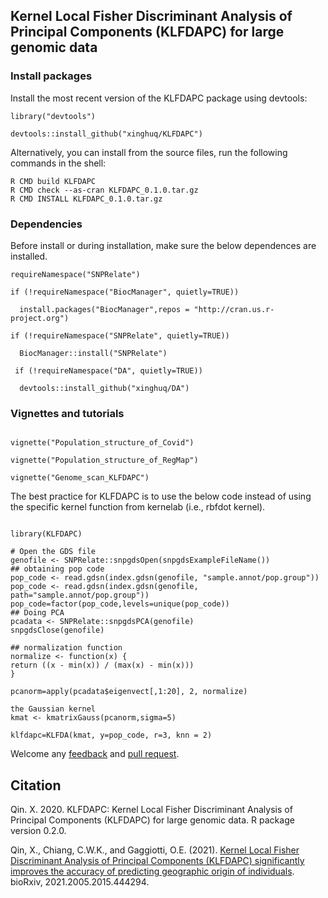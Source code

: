 
## Kernel Local Fisher Discriminant Analysis of Principal Components (KLFDAPC) for large genomic data



### Install packages

Install the most recent version of the KLFDAPC package using devtools:
`````{r}
library("devtools")

devtools::install_github("xinghuq/KLFDAPC")
``````
Alternatively, you can install from the source files, run the following commands in the shell:

```{shell}
R CMD build KLFDAPC
R CMD check --as-cran KLFDAPC_0.1.0.tar.gz
R CMD INSTALL KLFDAPC_0.1.0.tar.gz
```


### Dependencies

Before install or during installation, make sure the below dependences are installed.
``````{r}
requireNamespace("SNPRelate")

if (!requireNamespace("BiocManager", quietly=TRUE))

  install.packages("BiocManager",repos = "http://cran.us.r-project.org")
  
if (!requireNamespace("SNPRelate", quietly=TRUE))

  BiocManager::install("SNPRelate")
  
 if (!requireNamespace("DA", quietly=TRUE))
 
  devtools::install_github("xinghuq/DA")
``````

### Vignettes and tutorials

``````{r}

vignette("Population_structure_of_Covid")

vignette("Population_structure_of_RegMap")

vignette("Genome_scan_KLFDAPC")

``````

The best practice for KLFDAPC is to use the below code instead of using the specific kernel function from kernelab (i.e., rbfdot kernel).

`````{r}

library(KLFDAPC)

# Open the GDS file
genofile <- SNPRelate::snpgdsOpen(snpgdsExampleFileName())
## obtaining pop code
pop_code <- read.gdsn(index.gdsn(genofile, "sample.annot/pop.group"))
pop_code <- read.gdsn(index.gdsn(genofile, path="sample.annot/pop.group"))
pop_code=factor(pop_code,levels=unique(pop_code))
## Doing PCA
pcadata <- SNPRelate::snpgdsPCA(genofile)
snpgdsClose(genofile)

## normalization function
normalize <- function(x) {
return ((x - min(x)) / (max(x) - min(x)))
}

pcanorm=apply(pcadata$eigenvect[,1:20], 2, normalize)

the Gaussian kernel
kmat <- kmatrixGauss(pcanorm,sigma=5)

klfdapc=KLFDA(kmat, y=pop_code, r=3, knn = 2)

``````


Welcome any [feedback](https://github.com/xinghuq/KLFDAPC/issues) and [pull request](https://github.com/xinghuq/KLFDAPC/pulls). 


## Citation

Qin. X. 2020. KLFDAPC: Kernel Local Fisher Discriminant Analysis of Principal Components (KLFDAPC) for large genomic data. R package version 0.2.0.

Qin, X., Chiang, C.W.K., and Gaggiotti, O.E. (2021). [Kernel Local Fisher Discriminant Analysis of Principal Components (KLFDAPC) significantly improves the accuracy of predicting geographic origin of individuals](https://www.biorxiv.org/content/10.1101/2021.05.15.444294v2.full). bioRxiv, 2021.2005.2015.444294.


